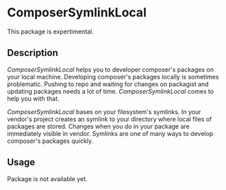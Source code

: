 # ComposerSymlinkLocal
This package is expertimental.

## Description
*ComposerSymlinkLocal* helps you to developer composer's packages 
on your local machine. Developing composer's packages locally
is sometimes problematic. Pushing to repo and waiting for changes on
packagist and updating packages needs a lot of time. *ComposerSymlinkLocal*
comes to help you with that.

*ComposerSymlinkLocal* bases on your filesystem's symlinks.
In your vendor's project creates an symlink to your directory
where local files of packages are stored. Changes when you do
in your package are immediately visible in vendor. 
Symlinks are one of many ways to develop composer's packages quickly.

## Usage

Package is not available yet.